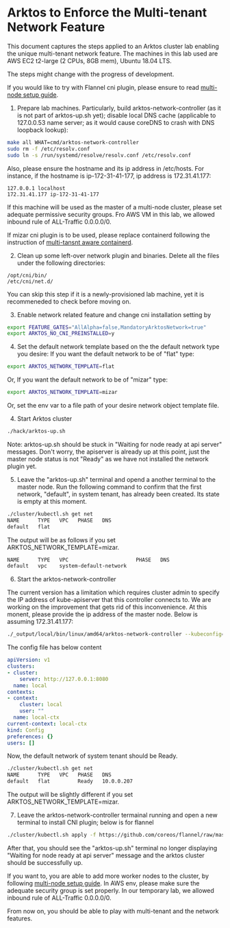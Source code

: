 # Arktos to Enforce the Multi-tenant Network Feature

This document captures the steps applied to an Arktos cluster lab enabling the unique multi-tenant network feature. The machines in this lab used are AWS EC2 t2-large (2 CPUs, 8GB mem), Ubuntu 18.04 LTS.

The steps might change with the progress of development.

If you would like to try with Flannel cni plugin, please ensure to read [multi-node setup guide](multi-node-dev-cluster.md).

1. Prepare lab machines. Particularly, build arktos-network-controller (as it is not part of arktos-up.sh yet); disable local DNS cache (applicable to 127.0.0.53 name server; as it would cause coreDNS to crash with DNS loopback lookup):
```bash
make all WHAT=cmd/arktos-network-controller
sudo rm -f /etc/resolv.conf
sudo ln -s /run/systemd/resolve/resolv.conf /etc/resolv.conf
```
Also, please ensure the hostname and its ip address in /etc/hosts. For instance, if the hostname is ip-172-31-41-177, ip address is 172.31.41.177:
```text
127.0.0.1 localhost
172.31.41.177 ip-172-31-41-177
```
If this machine will be used as the master of a multi-node cluster, please set adequate permissive security groups. Fro AWS VM in this lab, we allowed inbound rule of ALL-Traffic 0.0.0.0/0.

If mizar cni plugin is to be used, please replace containerd following the instruction of [multi-tansnt aware containerd](https://github.com/futurewei-cloud/containerd/releases/tag/tenant-cni-args).

2. Clean up some left-over network plugin and binaries.
Delete all the files under the following directories:
```
/opt/cni/bin/
/etc/cni/net.d/
```
You can skip this step if it is a newly-provisioned lab machine, yet it is recommeneded to check before moving on. 


3. Enable network related feature and change cni installation setting by
```bash
export FEATURE_GATES="AllAlpha=false,MandatoryArktosNetwork=true"
export ARKTOS_NO_CNI_PREINSTALLED=y
```

4. Set the default network template based on the the default network type you desire:
If you want the default network to be of "flat" type:
```bash
export ARKTOS_NETWORK_TEMPLATE=flat
```

Or, If you want the default network to be of "mizar" type:
```bash
export ARKTOS_NETWORK_TEMPLATE=mizar
```

Or, set the env var to a file path of your desire network object template file.

4. Start Arktos cluster
```bash
./hack/arktos-up.sh
```

Note: arktos-up.sh should be stuck in "Waiting for node ready at api server" messages. Don't worry, the apiserver is already up at this point, just the master node status is not "Ready" as we have not installed the network plugin yet. 

5. Leave the "arktos-up.sh" terminal and opend a another terminal to the master node. Run the following command to confirm that the first network, "default", in system tenant, has already been created. Its state is empty at this moment.
```bash
./cluster/kubectl.sh get net
NAME      TYPE   VPC   PHASE   DNS
default   flat
```

The output will be as follows if you set ARKTOS_NETWORK_TEMPLATE=mizar.
```bash
NAME      TYPE   VPC                      PHASE   DNS
default   vpc    system-default-network           
```

6. Start the arktos-network-controller

The current version has a limitation which requires cluster admin to specify the IP address of kube-apiserver that this controller connects to. We are working on the improvement that gets rid of this inconvenience. At this monent, please provide the ip address of the master node. Below is assuming 172.31.41.177:
```bash
./_output/local/bin/linux/amd64/arktos-network-controller --kubeconfig=~/.kube/config --kube-apiserver-ip=172.31.41.177
```
The config file has below content
```yaml
apiVersion: v1
clusters:
- cluster:
    server: http://127.0.0.1:8080
  name: local
contexts:
- context:
    cluster: local
    user: ""
  name: local-ctx
current-context: local-ctx
kind: Config
preferences: {}
users: []
```
Now, the default network of system tenant should be Ready.
```bash
./cluster/kubectl.sh get net
NAME      TYPE   VPC   PHASE   DNS
default   flat         Ready   10.0.0.207
```

The output will be slightly different if you set ARKTOS_NETWORK_TEMPLATE=mizar.

7. Leave the arktos-network-controller termainal running and open a new terminal to install CNI plugin; below is for flannel
```bash
./cluster/kubectl.sh apply -f https://github.com/coreos/flannel/raw/master/Documentation/kube-flannel.yml
```

After that, you should see the "arktos-up.sh" terminal no longer displaying "Waiting for node ready at api server" message and the arktos cluster should be successfully up. 

If you want to, you are able to add more worker nodes to the cluster, by following [multi-node setup guide](multi-node-dev-cluster.md).
In AWS env, please make sure the adequate security group is set properly. In our temporary lab, we allowed inbound rule of ALL-Traffic 0.0.0.0/0.

From now on, you should be able to play with multi-tenant and the network features.
